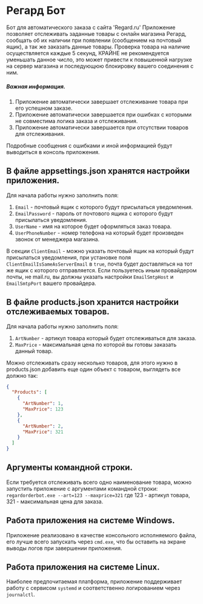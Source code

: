 # Регард Бот
Бот для автоматического заказа с сайта 'Regard.ru'
Приложение позволяет отслеживать заданные товары с онлайн магазина Регард, сообщать об их наличии при появлении (сообщением на почтовый ящик), а так же заказать данные товары. Проверка товара на наличие осуществляется каждые 5 секунд, КРАЙНЕ не рекомендуется уменьшать данное число, это может привести к повышенной нагрузке на сервер магазина и последующюю блокировку вашего соединения с ним.

<h5>Важная информация.</h5>

1. Приложение автоматически завершает отслеживание товара при его успешном заказе.
2. Приложение автоматически завершается при ошибках с которыми не совместима логика заказа и отслеживания.
3. Приложение автоматически завершается при отсутствии товаров для отслеживания.

Подробные сообщения с ошибками и иной информацией будут выводиться в консоль приложения.

<h2>В файле appsettings.json хранятся настройки приложения.</h2>
Для начала работы нужно заполнить поля:

1. <code>Email</code> - почтовый ящик с которого будут присылаться уведомления.
2. <code>EmailPassword</code> - пароль от почтового ящика с которого будут присылаться уведомления.
3. <code>UserName</code> - имя на которое будет оформляться заказ товара.
4. <code>UserPhoneNumber</code> - номер телефона на который будет произведен звонок от менеджера магазина.

В секции <code>ClientEmail</code> - можно указать почтовый ящик на который будут присылаться уведомления, при установке поля <code>ClientEmailIsSameAsServerEmail</code> в <code>true</code>, почта будет доставляться на тот же ящик с которого отправляется.
Если пользуетесь иным провайдером почты, не mail.ru, вы должны указать настройки <code>EmailSmtpHost</code> и <code>EmailSmtpPort</code> вашего провайдера.

<h2>В файле products.json хранится настройки отслеживаемых товаров.</h2>
Для начала работы нужно заполнить поля:

1. <code>ArtNumber</code> - артикул товара который будет отслеживаться для заказа.
2. <code>MaxPrice</code> - максимальная цена по которой вы готовы заказать данный товар.

Можно отслеживать сразу несколько товаров, для этого нужно в products.json добавить еще один объект с товаром, выглядеть все должно так:
```json
{
  "Products": [
    {
      "ArtNumber": 1,
      "MaxPrice": 123
    },
    {
      "ArtNumber": 2,
      "MaxPrice": 321
    }
  ]
}
```

<h2>Аргументы командной строки.</h2>
Если требуется отслеживать всего одно наименование товара, можно запустить приложение с аргументами командной строки:
<code>regardorderbot.exe --art=123 --maxprice=321</code>
где 123 - артикул товара, 321 - максимальная цена для заказа.

<h2>Работа приложения на системе Windows.</h2>
Приложение реализовано в качестве консольного исполняемого файла, его лучше всего запускать через <code>cmd.exe</code>, что бы оставить на экране выводы логов при завершении приложения.

<h2>Работа приложения на системе Linux.</h2>
Наиболее предпочитаемая платформа, приложение поддерживает работу с сервисом <code>systemd</code> и соответственно логированием через <code>journalctl</code>.
